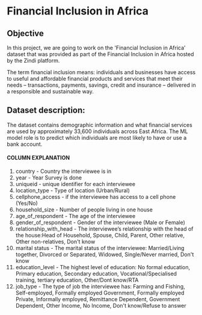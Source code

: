 ﻿# Financial Inclusion in Africa
## Objective
In this project, we are going to work on the 'Financial Inclusion in Africa' dataset that was provided as part of the Financial Inclusion in Africa hosted by the Zindi platform.

The term financial inclusion means:  individuals and businesses have access to useful and affordable financial products and services that meet their needs – transactions, payments, savings, credit and insurance – delivered in a responsible and sustainable way.

 ## Dataset description: 
The dataset contains demographic information and what financial services are used by approximately 33,600 individuals across East Africa. The ML model role is to predict which individuals are most likely to have or use a bank account.

#### COLUMN EXPLANATION

1. country - Country the interviewee is in
2. year - Year Survey is done
3. uniqueid - unique identifier for each interviewee
4. location_type - Type of location (Urban/Rural)
5. cellphone_access - if the interviewee has access to a cell phone (Yes/No)
6. household_size - Number of people living in one house
7. age_of_respondent - The age of the interviewee
8. gender_of_respondent - Gender of the interviewee (Male or Female)
9. relationship_with_head - The interviewee’s relationship with the head of the house:Head of Household, Spouse, Child, Parent, Other relative, Other non-relatives, Don't know
10. marital status - The marital status of the interviewee: Married/Living together, Divorced or Separated, Widowed, Single/Never married, Don't know
11. education_level - The highest level of education: No formal education, Primary education, Secondary education, Vocational/Specialised training, tertiary education, Other/Dont know/RTA
12. job_type - The type of job the interviewee has: Farming and Fishing, Self-employed, Formally employed Government, Formally employed Private, Informally employed, Remittance Dependent, Government Dependent, Other Income, No Income, Don't know/Refuse to answer
